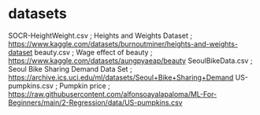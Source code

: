 # datasets

SOCR-HeightWeight.csv ; Heights and Weights Dataset ; https://www.kaggle.com/datasets/burnoutminer/heights-and-weights-dataset
beauty.csv            ; Wage effect of beauty       ; https://www.kaggle.com/datasets/aungpyaeap/beauty
SeoulBikeData.csv     ; Seoul Bike Sharing Demand Data Set ; https://archive.ics.uci.edu/ml/datasets/Seoul+Bike+Sharing+Demand
US-pumpkins.csv       ; Pumpkin price                      ; https://raw.githubusercontent.com/alfonsoayalapaloma/ML-For-Beginners/main/2-Regression/data/US-pumpkins.csv
